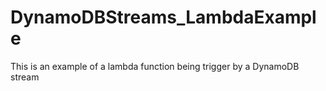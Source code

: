 # DynamoDBStreams_LambdaExample

This is an example of a lambda function being trigger by a DynamoDB stream